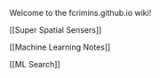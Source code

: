 Welcome to the fcrimins.github.io wiki!

[[Super Spatial Sensers]]

[[Machine Learning Notes]]

[[ML Search]]
